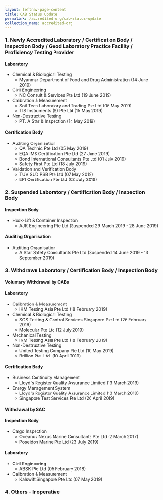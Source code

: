 ```yaml
---
layout: leftnav-page-content
title: CAB Status Update
permalink: /accredited-org/cab-status-update
collection_name: accredited-org
---
```


### 1. Newly Accredited Laboratory / Certification Body / Inspection Body / Good Laboratory Practice Facility / Proficiency Testing Provider 

#### Laboratory

* Chemical & Biological Testing
  * Myanmar Department of Food and Drug Administration (14 June 2019)
* Civil Engineering 
  * NC Consult & Services Pte Ltd (19 June 2019) 
* Calibration & Measurement
  * Soil Tech Laboratory and Trading Pte Ltd (06 May 2019)
  * TIS Instruments (S) Pte Ltd (15 May 2019)
* Non-Destructive Testing
  * PT. A Star & Inspection (14 May 2019)

#### Certification Body    

* Auditing Organisation 
  * QA Technic Pte Ltd (05 May 2019)
  * EQA IMS Certification Pte Ltd (27 June 2019)
  * Bond International Consultants Pte Ltd (01 July 2019)
  * Safety First Pte Ltd (18 July 2019)
* Validation and Verification Body 
  * TUV SUD PSB Pte Ltd (07 May 2019)
  * EPI Certification Pte Ltd (02 July 2019)

    
### 2. Suspended Laboratory / Certification Body / Inspection Body 

#### Inspection Body
* Hook-Lift & Container Inspection 
  * AJK Engineering Pte Ltd (Suspended 29 March 2019 - 28 June 2019)
  
#### Auditing Organisation
* Auditing Organisation 
  * A Star Safety Consultants Pte Ltd (Suspended 14 June 2019 - 13 September 2019)

### 3. Withdrawn Laboratory / Certification Body / Inspection Body 

#### **Voluntary Withdrawal by CABs**

#### Laboratory

* Calibration & Measurement
  * IKM Testing Asia Pte Ltd (18 February 2019)
* Chemical & Biological Testing
  * SGS Testing & Control Services Singapore Pte Ltd (26 February 2019)
  * Molecular Pte Ltd (12 July 2019)
* Mechanical Testing
  * IKM Testing Asia Pte Ltd (18 February 2019)
* Non-Destructive Testing
  * United Testing Company Pte Ltd (10 May 2019)
  * Brillion Pte. Ltd. (10 April 2019)

#### Certification Body
* Business Continuity Management
  * Lloyd's Register Quality Assurance Limited (13 March 2019)  
* Energy Management System
  * Lloyd's Register Quality Assurance Limited (13 March 2019)
  * Singapore Test Services Pte Ltd (26 April 2019)
        
#### **Withdrawal by SAC**

#### Inspection Body

* Cargo Inspection
  * Oceanus Nexus Marine Consultants Pte Ltd (2 March 2017)
  * Poseidon Marine Pte Ltd (23 July 2019)

#### Laboratory

* Civil Engineering
  * ABSK Pte Ltd (05 February 2018)
* Calibration & Measurement 
  * Kalswift Singapore Pte Ltd (07 May 2019)

### 4. Others - Inoperative
 
